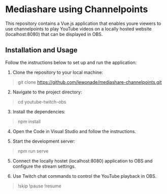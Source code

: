 # Mediashare using Channelpoints

This repository contains a Vue.js application that enables youre viewers to use channelpoints to play YouTube videos on a locally hosted website (localhost:8080) that can be displayed in OBS.

## Installation and Usage

Follow the instructions below to set up and run the application:

1. Clone the repository to your local machine:

  >git clone https://github.com/lewonade/mediashare-channelpoints.git



2. Navigate to the project directory:

  >cd youtube-twitch-obs


3. Install the dependencies:

  >npm install


4. Open the Code in Visual Studio and follow the instructions. 


4. Start the development server:

>npm run serve


5. Connect the locally hostet (localhost:8080) application to OBS and configure the stream settings.

6. Use Twitch chat commands to control the YouTube playback in OBS.
   
>!skip
>!pause
>!resume
   

